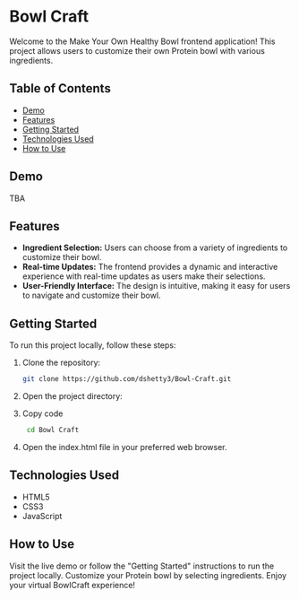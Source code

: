 # Bowl Craft

Welcome to the Make Your Own Healthy Bowl frontend application! This project allows users to customize their own Protein bowl with various ingredients.

## Table of Contents
- [Demo](#demo)
- [Features](#features)
- [Getting Started](#getting-started)
- [Technologies Used](#technologies-used)
- [How to Use](#how-to-use)


## Demo
TBA

## Features
- **Ingredient Selection:** Users can choose from a variety of ingredients to customize their bowl.
- **Real-time Updates:** The frontend provides a dynamic and interactive experience with real-time updates as users make their selections.
- **User-Friendly Interface:** The design is intuitive, making it easy for users to navigate and customize their bowl.

## Getting Started
To run this project locally, follow these steps:

1. Clone the repository:
   ```bash
   git clone https://github.com/dshetty3/Bowl-Craft.git

2. Open the project directory:

3. Copy code
   ```bash
    cd Bowl Craft

3. Open the index.html file in your preferred web browser.

## Technologies Used

- HTML5
- CSS3
- JavaScript
  
## How to Use
Visit the live demo or follow the "Getting Started" instructions to run the project locally.
Customize your Protein bowl by selecting ingredients.
Enjoy your virtual BowlCraft experience!   
